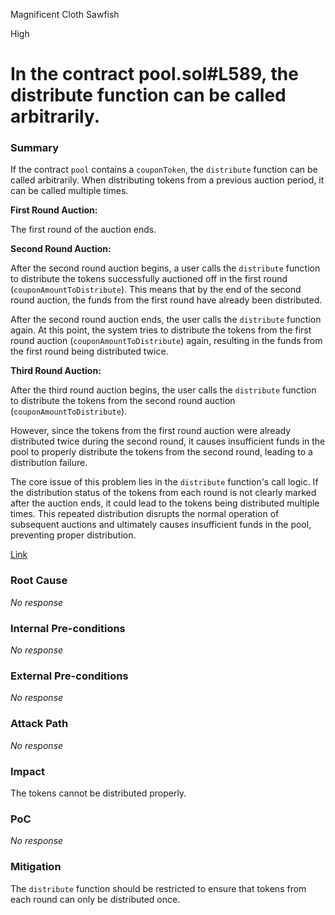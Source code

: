 Magnificent Cloth Sawfish

High

# In the contract pool.sol#L589, the distribute function can be called arbitrarily.

### Summary

If the contract `pool` contains a `couponToken`, the `distribute` function can be called arbitrarily. When distributing tokens from a previous auction period, it can be called multiple times.

**First Round Auction:**

The first round of the auction ends.

**Second Round Auction:**

After the second round auction begins, a user calls the `distribute` function to distribute the tokens successfully auctioned off in the first round (`couponAmountToDistribute`). This means that by the end of the second round auction, the funds from the first round have already been distributed.

After the second round auction ends, the user calls the `distribute` function again. At this point, the system tries to distribute the tokens from the first round auction (`couponAmountToDistribute`) again, resulting in the funds from the first round being distributed twice.

**Third Round Auction:**

After the third round auction begins, the user calls the `distribute` function to distribute the tokens from the second round auction (`couponAmountToDistribute`).



However, since the tokens from the first round auction were already distributed twice during the second round, it causes insufficient funds in the pool to properly distribute the tokens from the second round, leading to a distribution failure.

The core issue of this problem lies in the `distribute` function's call logic. If the distribution status of the tokens from each round is not clearly marked after the auction ends, it could lead to the tokens being distributed multiple times. This repeated distribution disrupts the normal operation of subsequent auctions and ultimately causes insufficient funds in the pool, preventing proper distribution.

[Link](https://github.com/sherlock-audit/2024-12-plaza-finance/blob/14a962c52a8f4731bbe4655a2f6d0d85e144c7c2/plaza-evm/src/Pool.sol#L589)


### Root Cause

_No response_

### Internal Pre-conditions

_No response_

### External Pre-conditions

_No response_

### Attack Path

_No response_

### Impact


The tokens cannot be distributed properly.

### PoC

_No response_

### Mitigation

The `distribute` function should be restricted to ensure that tokens from each round can only be distributed once.